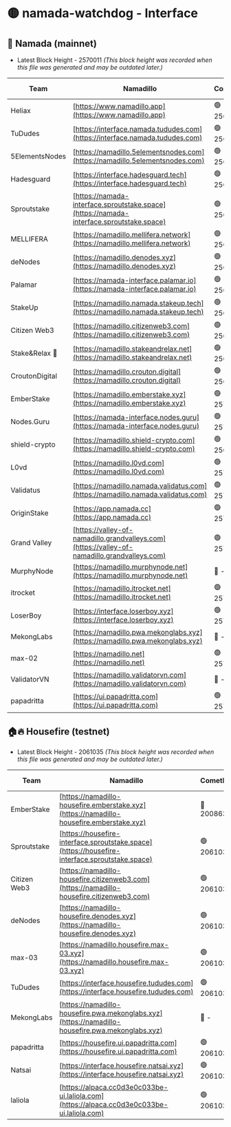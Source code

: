 # 🟡 namada-watchdog - Interface

## 🚀 Namada (mainnet)
- Latest Block Height - 2570011 *(This block height was recorded when this file was generated and may be outdated later.)*

| Team | Namadillo | CometBFT | Indexer | MASP Indexer |
|-|-|-|-|-|
| Heliax | [https://www.namadillo.app](https://www.namadillo.app) | 🟢 2569991 | 🟢 2569991 | 🟢 2569991 |
| TuDudes | [https://interface.namada.tududes.com](https://interface.namada.tududes.com) | 🟢 2569992 | 🟢 2569992 | 🟢 2569992 |
| 5ElementsNodes | [https://namadillo.5elementsnodes.com](https://namadillo.5elementsnodes.com) | 🟢 2569992 | 🟢 2569992 | 🟢 2569991 |
| Hadesguard | [https://interface.hadesguard.tech](https://interface.hadesguard.tech) | 🟢 2569993 | 🟢 2569992 | 🟢 2569992 |
| Sproutstake | [https://namada-interface.sproutstake.space](https://namada-interface.sproutstake.space) | 🟢 2569993 | 🔴 2513702 | 🔴 - |
| MELLIFERA | [https://namadillo.mellifera.network](https://namadillo.mellifera.network) | 🟢 2569996 | 🟢 2569996 | 🟢 2569996 |
| deNodes | [https://namadillo.denodes.xyz](https://namadillo.denodes.xyz) | 🟢 2569997 | 🟢 2569996 | 🟢 2569997 |
| Palamar | [https://namada-interface.palamar.io](https://namada-interface.palamar.io) | 🟢 2569997 | 🟢 2569997 | 🟢 2569997 |
| StakeUp | [https://namadillo.namada.stakeup.tech](https://namadillo.namada.stakeup.tech) | 🟢 2569998 | 🟢 2569998 | 🟢 2569998 |
| Citizen Web3 | [https://namadillo.citizenweb3.com](https://namadillo.citizenweb3.com) | 🟢 2569998 | 🟢 2569998 | 🟢 2569998 |
| Stake&Relax 🦥 | [https://namadillo.stakeandrelax.net](https://namadillo.stakeandrelax.net) | 🟢 2569999 | 🟢 2569999 | 🟢 2569999 |
| CroutonDigital | [https://namadillo.crouton.digital](https://namadillo.crouton.digital) | 🟢 2569999 | 🟢 2569999 | 🟢 2569999 |
| EmberStake | [https://namadillo.emberstake.xyz](https://namadillo.emberstake.xyz) | 🟢 2570000 | 🟢 2570000 | 🟢 2569999 |
| Nodes.Guru | [https://namada-interface.nodes.guru](https://namada-interface.nodes.guru) | 🟢 2570000 | 🟢 2570000 | 🟢 2570000 |
| shield-crypto | [https://namadillo.shield-crypto.com](https://namadillo.shield-crypto.com) | 🟢 2569917 | 🟡 2569893 | 🟢 2569916 |
| L0vd | [https://namadillo.l0vd.com](https://namadillo.l0vd.com) | 🟢 2570002 | 🟢 2570002 | 🟢 2570002 |
| Validatus | [https://namadillo.namada.validatus.com](https://namadillo.namada.validatus.com) | 🟢 2570002 | 🟢 2570002 | 🟢 2570002 |
| OriginStake | [https://app.namada.cc](https://app.namada.cc) | 🟢 2570003 | 🟢 2570003 | 🟢 2570003 |
| Grand Valley | [https://valley-of-namadillo.grandvalleys.com](https://valley-of-namadillo.grandvalleys.com) | 🟢 2570003 | 🟢 2570003 | 🟢 2570003 |
| MurphyNode | [https://namadillo.murphynode.net](https://namadillo.murphynode.net) | 🔴 - | 🔴 - | 🔴 - |
| itrocket | [https://namadillo.itrocket.net](https://namadillo.itrocket.net) | 🟢 2570006 | 🟢 2570006 | 🟢 2570006 |
| LoserBoy | [https://interface.loserboy.xyz](https://interface.loserboy.xyz) | 🟢 2570006 | 🟢 2570006 | 🟢 2570006 |
| MekongLabs | [https://namadillo.pwa.mekonglabs.xyz](https://namadillo.pwa.mekonglabs.xyz) | 🔴 - | 🔴 - | 🔴 - |
| max-02 | [https://namadillo.net](https://namadillo.net) | 🟢 2570009 | 🟢 2570009 | 🟢 2570009 |
| ValidatorVN | [https://namadillo.validatorvn.com](https://namadillo.validatorvn.com) | 🔴 - | 🔴 - | 🔴 - |
| papadritta | [https://ui.papadritta.com](https://ui.papadritta.com) | 🟢 2570011 | 🟢 2570011 | 🟢 2570011 |

## 🏠🔥 Housefire (testnet)
- Latest Block Height - 2061035 *(This block height was recorded when this file was generated and may be outdated later.)*

| Team | Namadillo | CometBFT | Indexer | MASP Indexer |
|-|-|-|-|-|
| EmberStake | [https://namadillo-housefire.emberstake.xyz](https://namadillo-housefire.emberstake.xyz) | 🔴 2008636 | 🔴 - | 🔴 - |
| Sproutstake | [https://housefire-interface.sproutstake.space](https://housefire-interface.sproutstake.space) | 🟢 2061030 | 🟢 2061030 | 🟢 2061030 |
| Citizen Web3 | [https://namadillo-housefire.citizenweb3.com](https://namadillo-housefire.citizenweb3.com) | 🟢 2061030 | 🟢 2061030 | 🟢 2061030 |
| deNodes | [https://namadillo-housefire.denodes.xyz](https://namadillo-housefire.denodes.xyz) | 🟢 2061031 | 🟢 2061031 | 🟢 2061031 |
| max-03 | [https://namadillo.housefire.max-03.xyz](https://namadillo.housefire.max-03.xyz) | 🟢 2061031 | 🟢 2061031 | 🟢 2061031 |
| TuDudes | [https://interface.housefire.tududes.com](https://interface.housefire.tududes.com) | 🟢 2061032 | 🟢 2061032 | 🟢 2061032 |
| MekongLabs | [https://namadillo-housefire.pwa.mekonglabs.xyz](https://namadillo-housefire.pwa.mekonglabs.xyz) | 🔴 - | 🔴 - | 🔴 - |
| papadritta | [https://housefire.ui.papadritta.com](https://housefire.ui.papadritta.com) | 🟢 2061034 | 🟢 2061034 | 🟢 2061034 |
| Natsai | [https://interface.housefire.natsai.xyz](https://interface.housefire.natsai.xyz) | 🟢 2061034 | 🟢 2061034 | 🟢 2061034 |
| laliola | [https://alpaca.cc0d3e0c033be-ui.laliola.com](https://alpaca.cc0d3e0c033be-ui.laliola.com) | 🟢 2061035 | 🟢 2061035 | 🟢 2061034 |

